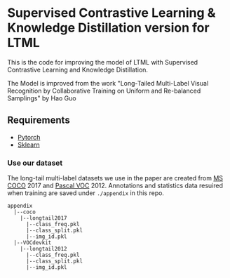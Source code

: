# Supervised Contrastive Learning & Knowledge Distillation version for LTML

This is the code for improving the model of LTML with Supervised Contrastive Learning and Knowledge Distillation.
 
The Model is improved from the work "Long-Tailed Multi-Label Visual Recognition by Collaborative Training on Uniform and Re-balanced Samplings" by Hao Guo

## Requirements 
* [Pytorch](https://pytorch.org/)
* [Sklearn](https://scikit-learn.org/stable/)




### Use our dataset
The long-tail multi-label datasets we use in the paper are created from [MS COCO](https://cocodataset.org/) 2017 and [Pascal VOC](http://host.robots.ox.ac.uk/pascal/VOC/) 2012. Annotations and statistics data resuired when training are saved under `./appendix` in this repo.
```
appendix
  |--coco
    |--longtail2017
      |--class_freq.pkl
      |--class_split.pkl
      |--img_id.pkl
  |--VOCdevkit
    |--longtail2012
      |--class_freq.pkl
      |--class_split.pkl
      |--img_id.pkl
```
